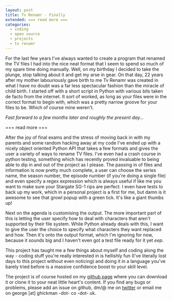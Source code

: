 ```yaml
---
layout: post
title: Tv Renamr - Finally
extended: === read more ===
categories:
  - coding
  - open source
  - projects
  - tv renamr
---
```


For the last few years I've always wanted to create a program that renamed the TV files I had into the nice neat format that I seem to spend so much of my spare time doing manually. Well, on my birthday I decided to take the plunge, stop talking about it and get my arse in gear. On that day, 22 years after my mother labouriously gave birth to me Tv Renamr was created in what I have no doubt was a far less spectacular fashion than the miracle of child birth. I started off with a short script in Python with various bits taken de facto from the internet. It sort of worked, as long as your files were in the correct format to begin with, which was a pretty narrow groove for your files to be. Which of course mine weren't.
 
*Fast forward to a few months later and roughly the present day...*

=== read more ===
 
After the joy of final exams and the stress of moving back in with my parents and some random hacking away at my code I've ended up with a nicely object oriented Python API that takes a few formats and gives the user a variety of ways to rename TV files. I've even had a crash course in python testing, something which has recently proved invaluable to being able to dip in and out of the project as I please. The passing in of files and information is now pretty much complete, a user can choose the series name, the season number, the episode number (if you're doing a single file) and even specify a regex expression which is always useful if like me you want to make sure your Stargate SG-1 rips are perfect. I even have tests to back up my work, which in a personal project is a first for me, but damn is it awesome to see that growl popup with a green tick. It's like a giant thumbs up!
 
Next on the agenda is customising the output. The more important part of this is letting the user specify how to deal with characters that aren't supported by their file system. While Python already deals with this, I want to give the user the choice to specify what characters they want replaced and how. Then it's onto the output format, which I'm ignoring for now, because it sounds big and I haven't even got a test file ready for it yet *eep*.
 
This project has taught me a few things about myself and coding along the way - coding stuff you're really interested in is hellishly fun (I've literally lost days to this project without even noticing) and doing it in a language you've barely tried before is a massive confidence boost to your skill level.
 
The project is of course hosted on my [github page](http://github.com/ghickman/tvrenamr/tree/master) where you can download it or clone it to your neat little heart's content. If you find any bugs or problems, please add an issue on github, dm/@ me on [twitter](http://twitter.com/ghickman) or email me on george [at] ghickman -dot- co -dot- uk.
